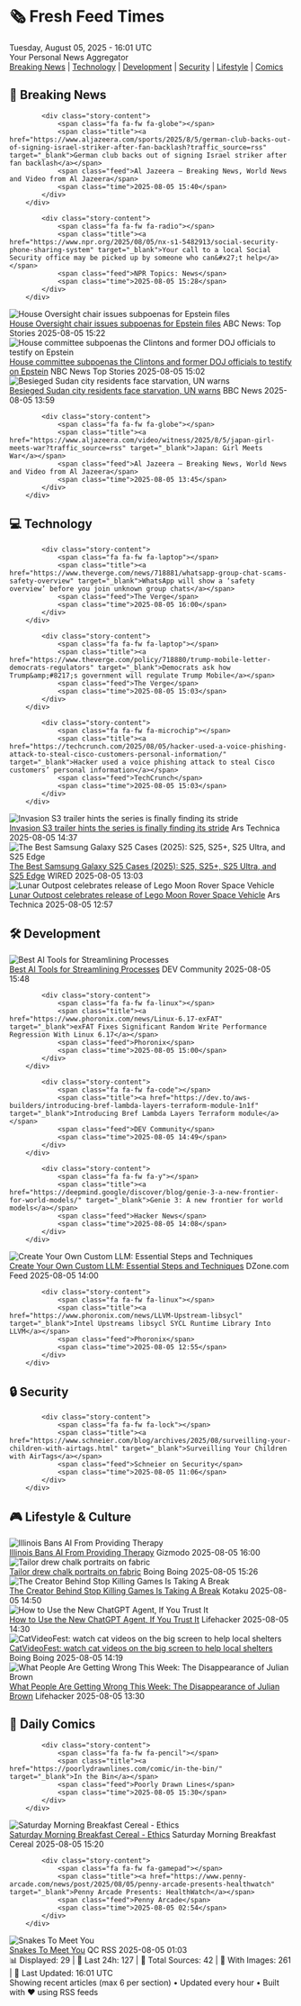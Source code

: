 <!-- Processing 54 RSS feeds at 2025-08-05 16:01:44 UTC -->
<!-- Processing: Saturday Morning Breakfast Cereal -->
<!-- Processing: Penny Arcade -->
<!-- Processing: Poorly Drawn Lines -->
<!-- Processing: Dilbert -->
<!-- Processing: Girl Genius -->
<!-- Processing: BBC World News -->
<!-- Processing: Al Jazeera Breaking News -->
<!-- Processing: NPR News -->
<!-- Processing: CBC News -->
<!-- Error processing https://rss.cbc.ca/lineup/topstories.xml: The read operation timed out -->
<!-- Processing: Reuters Top News -->
<!-- Processing: Reuters World News -->
<!-- Processing: Associated Press Breaking -->
<!-- Processing: ABC News Breaking -->
<!-- Processing: NBC News Breaking -->
<!-- Processing: Guardian World News -->
<!-- Processing: Sky News World -->
<!-- Processing: The Verge -->
<!-- Processing: Ars Technica -->
<!-- Processing: O'Reilly Radar -->
<!-- Processing: Slashdot -->
<!-- Processing: Lobsters Python -->
<!-- Processing: Dev.to -->
<!-- Processing: StackOverflow Blog -->
<!-- Processing: Phoronix Linux News -->
<!-- Processing: GitHub Blog -->
<!-- Processing: GitLab Blog -->
<!-- Processing: InfoQ -->
<!-- Processing: Martin Fowler -->
<!-- Processing: Gizmodo -->
<!-- Processing: Boing Boing -->
<!-- Processing: Krebs on Security -->
<!-- Generated 12 new posts out of 31 feeds processed -->
<div class="newspaper-header">
    <h1 class="newspaper-title">🗞️ Fresh Feed Times</h1>
    <div class="newspaper-date">Tuesday, August 05, 2025 - 16:01 UTC</div>
    <div class="newspaper-subtitle">Your Personal News Aggregator</div>
</div>

<div class="newspaper-nav">
    <a href="#breaking">Breaking News</a> |
    <a href="#tech">Technology</a> |
    <a href="#dev">Development</a> |
    <a href="#security">Security</a> |
    <a href="#lifestyle">Lifestyle</a> |
    <a href="#webcomics">Comics</a>
</div>

<div class="news-section breaking-news" id="breaking">
<h2 class="section-header">🚨 Breaking News</h2>
<div class="stories-container">
<div class="story">
            
            <div class="story-content">
                <span class="fa fa-fw fa-globe"></span>
                <span class="title"><a href="https://www.aljazeera.com/sports/2025/8/5/german-club-backs-out-of-signing-israel-striker-after-fan-backlash?traffic_source=rss" target="_blank">German club backs out of signing Israel striker after fan backlash</a></span>
                <span class="feed">Al Jazeera – Breaking News, World News and Video from Al Jazeera</span>
                <span class="time">2025-08-05 15:40</span>
            </div>
        </div>
<div class="story">
            
            <div class="story-content">
                <span class="fa fa-fw fa-radio"></span>
                <span class="title"><a href="https://www.npr.org/2025/08/05/nx-s1-5482913/social-security-phone-sharing-system" target="_blank">Your call to a local Social Security office may be picked up by someone who can&#x27;t help</a></span>
                <span class="feed">NPR Topics: News</span>
                <span class="time">2025-08-05 15:28</span>
            </div>
        </div>
<div class="story">
            <img src="https://s.abcnews.com/images/Politics/james-comer-gty-gmh-250805_1754405193926_hpMain_4x3t_384.jpg" alt="House Oversight chair issues subpoenas for Epstein files" class="story-image" loading="lazy" onerror="this.style.display='none'">
            <div class="story-content">
                <span class="fa fa-fw fa-tv"></span>
                <span class="title"><a href="https://abcnews.go.com/Politics/house-oversight-committee-issues-subpoenas-epstein-files/story?id=124378317" target="_blank">House Oversight chair issues subpoenas for Epstein files</a></span>
                <span class="feed">ABC News: Top Stories</span>
                <span class="time">2025-08-05 15:22</span>
            </div>
        </div>
<div class="story">
            <img src="https://media-cldnry.s-nbcnews.com/image/upload/t_fit_1500w/rockcms/2025-08/250805-bill-hillary-clinton-se-1055a-37573c.jpg" alt="House committee subpoenas the Clintons and former DOJ officials to testify on Epstein" class="story-image" loading="lazy" onerror="this.style.display='none'">
            <div class="story-content">
                <span class="fa fa-fw fa-broadcast-tower"></span>
                <span class="title"><a href="https://www.nbcnews.com/politics/congress/house-committee-subpoenas-clintons-several-top-former-doj-officials-te-rcna223127" target="_blank">House committee subpoenas the Clintons and former DOJ officials to testify on Epstein</a></span>
                <span class="feed">NBC News Top Stories</span>
                <span class="time">2025-08-05 15:02</span>
            </div>
        </div>
<div class="story">
            <img src="https://ichef.bbci.co.uk/ace/standard/240/cpsprodpb/dea8/live/9caf19e0-71f6-11f0-af20-030418be2ca5.jpg" alt="Besieged Sudan city residents face starvation, UN warns" class="story-image" loading="lazy" onerror="this.style.display='none'">
            <div class="story-content">
                <span class="fa fa-fw fa-earth-americas"></span>
                <span class="title"><a href="https://www.bbc.com/news/articles/c776njyl74po?at_medium=RSS&at_campaign=rss" target="_blank">Besieged Sudan city residents face starvation, UN warns</a></span>
                <span class="feed">BBC News</span>
                <span class="time">2025-08-05 13:59</span>
            </div>
        </div>
<div class="story">
            
            <div class="story-content">
                <span class="fa fa-fw fa-globe"></span>
                <span class="title"><a href="https://www.aljazeera.com/video/witness/2025/8/5/japan-girl-meets-war?traffic_source=rss" target="_blank">Japan: Girl Meets War</a></span>
                <span class="feed">Al Jazeera – Breaking News, World News and Video from Al Jazeera</span>
                <span class="time">2025-08-05 13:45</span>
            </div>
        </div>
</div>
</div>
<div class="news-section tech-news" id="tech">
<h2 class="section-header">💻 Technology</h2>
<div class="stories-container">
<div class="story">
            
            <div class="story-content">
                <span class="fa fa-fw fa-laptop"></span>
                <span class="title"><a href="https://www.theverge.com/news/718881/whatsapp-group-chat-scams-safety-overview" target="_blank">WhatsApp will show a ‘safety overview’ before you join unknown group chats</a></span>
                <span class="feed">The Verge</span>
                <span class="time">2025-08-05 16:00</span>
            </div>
        </div>
<div class="story">
            
            <div class="story-content">
                <span class="fa fa-fw fa-laptop"></span>
                <span class="title"><a href="https://www.theverge.com/policy/718880/trump-mobile-letter-democrats-regulators" target="_blank">Democrats ask how Trump&amp;#8217;s government will regulate Trump Mobile</a></span>
                <span class="feed">The Verge</span>
                <span class="time">2025-08-05 15:03</span>
            </div>
        </div>
<div class="story">
            
            <div class="story-content">
                <span class="fa fa-fw fa-microchip"></span>
                <span class="title"><a href="https://techcrunch.com/2025/08/05/hacker-used-a-voice-phishing-attack-to-steal-cisco-customers-personal-information/" target="_blank">Hacker used a voice phishing attack to steal Cisco customers’ personal information</a></span>
                <span class="feed">TechCrunch</span>
                <span class="time">2025-08-05 15:03</span>
            </div>
        </div>
<div class="story">
            <img src="https://cdn.arstechnica.net/wp-content/uploads/2025/08/invasion1-500x500-1754401082.jpg" alt="Invasion S3 trailer hints the series is finally finding its stride" class="story-image" loading="lazy" onerror="this.style.display='none'">
            <div class="story-content">
                <span class="fa fa-fw fa-cog"></span>
                <span class="title"><a href="https://arstechnica.com/culture/2025/08/invasion-s3-trailer-hints-the-series-is-finally-finding-its-stride/" target="_blank">Invasion S3 trailer hints the series is finally finding its stride</a></span>
                <span class="feed">Ars Technica</span>
                <span class="time">2025-08-05 14:37</span>
            </div>
        </div>
<div class="story">
            <img src="https://media.wired.com/photos/67a68b37a0442f1b7c790e45/master/pass/Galaxy-S25-cases-hero-shot-Reviewer-Photo-SOURCE-Julian-Chokkattu.jpg" alt="The Best Samsung Galaxy S25 Cases (2025): S25, S25+, S25 Ultra, and S25 Edge" class="story-image" loading="lazy" onerror="this.style.display='none'">
            <div class="story-content">
                <span class="fa fa-fw fa-bolt"></span>
                <span class="title"><a href="https://www.wired.com/gallery/best-samsung-galaxy-s25-cases-and-accessories/" target="_blank">The Best Samsung Galaxy S25 Cases (2025): S25, S25+, S25 Ultra, and S25 Edge</a></span>
                <span class="feed">WIRED</span>
                <span class="time">2025-08-05 13:03</span>
            </div>
        </div>
<div class="story">
            <img src="https://cdn.arstechnica.net/wp-content/uploads/2025/08/news-080225a-lg-500x500.jpg" alt="Lunar Outpost celebrates release of Lego Moon Rover Space Vehicle" class="story-image" loading="lazy" onerror="this.style.display='none'">
            <div class="story-content">
                <span class="fa fa-fw fa-cog"></span>
                <span class="title"><a href="https://arstechnica.com/space/2025/08/lunar-outpost-celebrates-release-of-lego-moon-rover-space-vehicle/" target="_blank">Lunar Outpost celebrates release of Lego Moon Rover Space Vehicle</a></span>
                <span class="feed">Ars Technica</span>
                <span class="time">2025-08-05 12:57</span>
            </div>
        </div>
</div>
</div>
<div class="news-section dev-news" id="dev">
<h2 class="section-header">🛠️ Development</h2>
<div class="stories-container">
<div class="story">
            <img src="https://media2.dev.to/dynamic/image/width=800%2Cheight=%2Cfit=scale-down%2Cgravity=auto%2Cformat=auto/https%3A%2F%2Fdev-to-uploads.s3.amazonaws.com%2Fuploads%2Farticles%2Fml9mpxn1ec3b96t8bzks.png" alt="Best AI Tools for Streamlining Processes" class="story-image" loading="lazy" onerror="this.style.display='none'">
            <div class="story-content">
                <span class="fa fa-fw fa-code"></span>
                <span class="title"><a href="https://dev.to/tremblayjustin/best-ai-tools-for-streamlining-processes-5fj3" target="_blank">Best AI Tools for Streamlining Processes</a></span>
                <span class="feed">DEV Community</span>
                <span class="time">2025-08-05 15:48</span>
            </div>
        </div>
<div class="story">
            
            <div class="story-content">
                <span class="fa fa-fw fa-linux"></span>
                <span class="title"><a href="https://www.phoronix.com/news/Linux-6.17-exFAT" target="_blank">exFAT Fixes Significant Random Write Performance Regression With Linux 6.17</a></span>
                <span class="feed">Phoronix</span>
                <span class="time">2025-08-05 15:00</span>
            </div>
        </div>
<div class="story">
            
            <div class="story-content">
                <span class="fa fa-fw fa-code"></span>
                <span class="title"><a href="https://dev.to/aws-builders/introducing-bref-lambda-layers-terraform-module-1n1f" target="_blank">Introducing Bref Lambda Layers Terraform module</a></span>
                <span class="feed">DEV Community</span>
                <span class="time">2025-08-05 14:49</span>
            </div>
        </div>
<div class="story">
            
            <div class="story-content">
                <span class="fa fa-fw fa-y"></span>
                <span class="title"><a href="https://deepmind.google/discover/blog/genie-3-a-new-frontier-for-world-models/" target="_blank">Genie 3: A new frontier for world models</a></span>
                <span class="feed">Hacker News</span>
                <span class="time">2025-08-05 14:08</span>
            </div>
        </div>
<div class="story">
            <img src="https://dz2cdn1.dzone.com/thumbnail?fid=18544154&w=600" alt="Create Your Own Custom LLM: Essential Steps and Techniques" class="story-image" loading="lazy" onerror="this.style.display='none'">
            <div class="story-content">
                <span class="fa fa-fw fa-newspaper"></span>
                <span class="title"><a href="https://dzone.com/articles/creating-a-custom-llm-steps-and-techniques" target="_blank">Create Your Own Custom LLM: Essential Steps and Techniques</a></span>
                <span class="feed">DZone.com Feed</span>
                <span class="time">2025-08-05 14:00</span>
            </div>
        </div>
<div class="story">
            
            <div class="story-content">
                <span class="fa fa-fw fa-linux"></span>
                <span class="title"><a href="https://www.phoronix.com/news/LLVM-Upstream-libsycl" target="_blank">Intel Upstreams libsycl SYCL Runtime Library Into LLVM</a></span>
                <span class="feed">Phoronix</span>
                <span class="time">2025-08-05 12:55</span>
            </div>
        </div>
</div>
</div>
<div class="news-section security-news" id="security">
<h2 class="section-header">🔒 Security</h2>
<div class="stories-container">
<div class="story">
            
            <div class="story-content">
                <span class="fa fa-fw fa-lock"></span>
                <span class="title"><a href="https://www.schneier.com/blog/archives/2025/08/surveilling-your-children-with-airtags.html" target="_blank">Surveilling Your Children with AirTags</a></span>
                <span class="feed">Schneier on Security</span>
                <span class="time">2025-08-05 11:06</span>
            </div>
        </div>
</div>
</div>
<div class="news-section lifestyle-news" id="lifestyle">
<h2 class="section-header">🎮 Lifestyle & Culture</h2>
<div class="stories-container">
<div class="story">
            <img src="https://gizmodo.com/app/uploads/2022/09/63e787eb5d2b18960576e0331184bf14.jpg" alt="Illinois Bans AI From Providing Therapy" class="story-image" loading="lazy" onerror="this.style.display='none'">
            <div class="story-content">
                <span class="fa fa-fw fa-computer"></span>
                <span class="title"><a href="https://gizmodo.com/illinois-bans-ai-from-providing-therapy-2000639042" target="_blank">Illinois Bans AI From Providing Therapy</a></span>
                <span class="feed">Gizmodo</span>
                <span class="time">2025-08-05 16:00</span>
            </div>
        </div>
<div class="story">
            <img src="https://i0.wp.com/boingboing.net/wp-content/uploads/2025/08/Screenshot-British-Path_C3_A9.jpg?fit=1080%2C680&amp;quality=60&amp;ssl=1" alt="Tailor drew chalk portraits on fabric" class="story-image" loading="lazy" onerror="this.style.display='none'">
            <div class="story-content">
                <span class="fa fa-fw fa-arrow-right"></span>
                <span class="title"><a href="https://boingboing.net/2025/08/05/tailor-drew-chalk-portraits-on-fabric.html" target="_blank">Tailor drew chalk portraits on fabric</a></span>
                <span class="feed">Boing Boing</span>
                <span class="time">2025-08-05 15:26</span>
            </div>
        </div>
<div class="story">
            <img src="https://kotaku.com/app/uploads/2025/08/morningcheck.jpg" alt="The Creator Behind Stop Killing Games Is Taking A Break" class="story-image" loading="lazy" onerror="this.style.display='none'">
            <div class="story-content">
                <span class="fa fa-fw fa-gamepad"></span>
                <span class="title"><a href="https://kotaku.com/stop-killing-games-break-switch-2-cart-size-ign-layoffs-pilotwings-music-2000614692" target="_blank">The Creator Behind Stop Killing Games Is Taking A Break</a></span>
                <span class="feed">Kotaku</span>
                <span class="time">2025-08-05 14:50</span>
            </div>
        </div>
<div class="story">
            <img src="https://lifehacker.com/imagery/articles/01K1X288VD5RDXB5XHFD6M81V6/hero-image.jpg" alt="How to Use the New ChatGPT Agent, If You Trust It" class="story-image" loading="lazy" onerror="this.style.display='none'">
            <div class="story-content">
                <span class="fa fa-fw fa-life-ring"></span>
                <span class="title"><a href="https://lifehacker.com/tech/how-to-use-chatgpt-agent?utm_medium=RSS" target="_blank">How to Use the New ChatGPT Agent, If You Trust It</a></span>
                <span class="feed">Lifehacker</span>
                <span class="time">2025-08-05 14:30</span>
            </div>
        </div>
<div class="story">
            <img src="https://i0.wp.com/boingboing.net/wp-content/uploads/2025/08/Image-Cat-Video-Fest-e1754403539897.jpg?fit=600%2C888&amp;quality=60&amp;ssl=1" alt="CatVideoFest: watch cat videos on the big screen to help local shelters" class="story-image" loading="lazy" onerror="this.style.display='none'">
            <div class="story-content">
                <span class="fa fa-fw fa-arrow-right"></span>
                <span class="title"><a href="https://boingboing.net/2025/08/05/catvideofest-watch-cat-videos-on-the-big-screen-to-help-local-shelters.html" target="_blank">CatVideoFest: watch cat videos on the big screen to help local shelters</a></span>
                <span class="feed">Boing Boing</span>
                <span class="time">2025-08-05 14:19</span>
            </div>
        </div>
<div class="story">
            <img src="https://lifehacker.com/imagery/articles/01K1VKECQQWDWP0C3PN2WAVSW5/hero-image.jpg" alt="What People Are Getting Wrong This Week: The Disappearance of Julian Brown" class="story-image" loading="lazy" onerror="this.style.display='none'">
            <div class="story-content">
                <span class="fa fa-fw fa-life-ring"></span>
                <span class="title"><a href="https://lifehacker.com/entertainment/what-people-are-getting-wrong-this-week-julian-brown-disappearance?utm_medium=RSS" target="_blank">What People Are Getting Wrong This Week: The Disappearance of Julian Brown</a></span>
                <span class="feed">Lifehacker</span>
                <span class="time">2025-08-05 13:30</span>
            </div>
        </div>
</div>
</div>
<div class="news-section webcomics-section" id="webcomics">
<h2 class="section-header">🎨 Daily Comics</h2>
<div class="stories-container">
<div class="story">
            
            <div class="story-content">
                <span class="fa fa-fw fa-pencil"></span>
                <span class="title"><a href="https://poorlydrawnlines.com/comic/in-the-bin/" target="_blank">In the Bin</a></span>
                <span class="feed">Poorly Drawn Lines</span>
                <span class="time">2025-08-05 15:30</span>
            </div>
        </div>
<div class="story">
            <img src="https://www.smbc-comics.com/comics/1754340739-20250805.png" alt="Saturday Morning Breakfast Cereal - Ethics" class="story-image" loading="lazy" onerror="this.style.display='none'">
            <div class="story-content">
                <span class="fa fa-fw fa-smile"></span>
                <span class="title"><a href="https://www.smbc-comics.com/comic/ethics-7" target="_blank">Saturday Morning Breakfast Cereal - Ethics</a></span>
                <span class="feed">Saturday Morning Breakfast Cereal</span>
                <span class="time">2025-08-05 15:20</span>
            </div>
        </div>
<div class="story">
            
            <div class="story-content">
                <span class="fa fa-fw fa-gamepad"></span>
                <span class="title"><a href="https://www.penny-arcade.com/news/post/2025/08/05/penny-arcade-presents-healthwatch" target="_blank">Penny Arcade Presents: HealthWatch</a></span>
                <span class="feed">Penny Arcade</span>
                <span class="time">2025-08-05 02:54</span>
            </div>
        </div>
<div class="story">
            <img src="http://www.questionablecontent.net/comics/5628.png" alt="Snakes To Meet You" class="story-image" loading="lazy" onerror="this.style.display='none'">
            <div class="story-content">
                <span class="fa fa-fw fa-music"></span>
                <span class="title"><a href="http://questionablecontent.net/view.php?comic=5628" target="_blank">Snakes To Meet You</a></span>
                <span class="feed">QC RSS</span>
                <span class="time">2025-08-05 01:03</span>
            </div>
        </div>
</div>
</div>

<div class="newspaper-footer">
    <div class="stats">
        📊 Displayed: 29 | 📅 Last 24h: 127 | 📡 Total Sources: 42 | 📸 With Images: 261 |
        🔄 Last Updated: 16:01 UTC
    </div>
    <div class="footer-note">
        Showing recent articles (max 6 per section) • Updated every hour • Built with ❤️ using RSS feeds
    </div>
</div>
